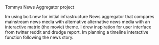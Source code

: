 Tommys News Aggregator project

  Im using bolt.new for initial infrastructure
  News aggregator that compares mainstream news media with alternative alternative news media with an interactive matrix (the movie) theme.
  I drew inspiration for user interface from twitter reddit and drudge report.
  Im planning a timeline interactive function following the news story.
  
